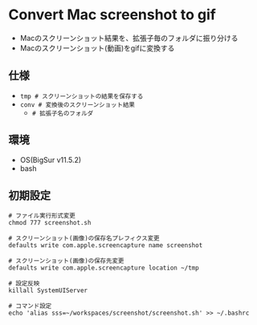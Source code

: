 # Convert Mac screenshot to gif

- Macのスクリーンショット結果を、拡張子毎のフォルダに振り分ける
- Macのスクリーンショット(動画)をgifに変換する

## 仕様

- `tmp # スクリーンショットの結果を保存する`
- `conv # 変換後のスクリーンショット結果`
    - `# 拡張子名のフォルダ`

## 環境

- OS(BigSur v11.5.2)
- bash

## 初期設定

```
# ファイル実行形式変更
chmod 777 screenshot.sh

# スクリーンショット(画像)の保存名プレフィクス変更
defaults write com.apple.screencapture name screenshot

# スクリーンショット(画像)の保存先変更
defaults write com.apple.screencapture location ~/tmp

# 設定反映
killall SystemUIServer

# コマンド設定
echo 'alias sss=~/workspaces/screenshot/screenshot.sh' >> ~/.bashrc
```
